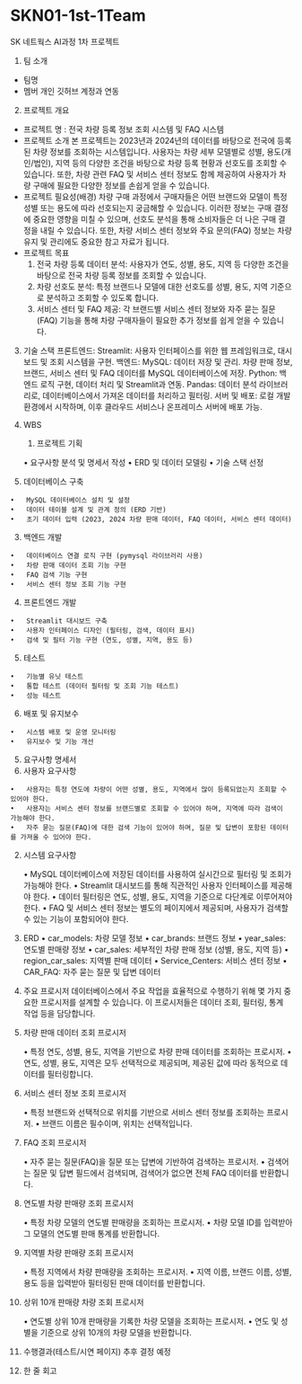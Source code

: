 # SKN01-1st-1Team

 SK 네트웍스 AI과정 1차 프로젝트
 
1. 팀 소개
- 팀명
- 멤버 개인 깃허브 계정과 연동
 
2. 프로젝트 개요
- 프로젝트 명 : 전국 차량 등록 정보 조회 시스템 및 FAQ 시스템
- 프로젝트 소개
  본 프로젝트는 2023년과 2024년의 데이터를 바탕으로 전국에 등록된 차량 정보를 조회하는 시스템입니다. 사용자는 차량 세부 모델별로 성별, 용도(개인/법인), 지역 등의 다양한 조건을 바탕으로 차량 등록 현황과 선호도를 조회할 수 있습니다. 또한, 차량 관련 FAQ 및 서비스 센터 정보도 함께 제공하여 사용자가 차량 구매에 필요한 다양한 정보를 손쉽게 얻을 수 있습니다.
- 프로젝트 필요성(배경)
  차량 구매 과정에서 구매자들은 어떤 브랜드와 모델이 특정 성별 또는 용도에 따라 선호되는지 궁금해할 수 있습니다. 이러한 정보는 구매 결정에 중요한 영향을 미칠 수 있으며, 선호도 분석을 통해 소비자들은 더 나은 구매 결정을 내릴 수 있습니다. 또한, 차량 서비스 센터 정보와 주요 문의(FAQ) 정보는 차량 유지 및 관리에도 중요한 참고 자료가 됩니다.
- 프로젝트 목표
 	1.	전국 차량 등록 데이터 분석: 사용자가 연도, 성별, 용도, 지역 등 다양한 조건을 바탕으로 전국 차량 등록 정보를 조회할 수 있습니다.
	2.	차량 선호도 분석: 특정 브랜드나 모델에 대한 선호도를 성별, 용도, 지역 기준으로 분석하고 조회할 수 있도록 합니다.
	3.	서비스 센터 및 FAQ 제공: 각 브랜드별 서비스 센터 정보와 자주 묻는 질문(FAQ) 기능을 통해 차량 구매자들이 필요한 추가 정보를 쉽게 얻을 수 있습니다.
3. 기술 스택
   프론트엔드:
   Streamlit: 사용자 인터페이스를 위한 웹 프레임워크로, 대시보드 및 조회 시스템을 구현.
   백엔드:
   MySQL: 데이터 저장 및 관리. 차량 판매 정보, 브랜드, 서비스 센터 및 FAQ 데이터를 MySQL 데이터베이스에 저장.
   Python: 백엔드 로직 구현, 데이터 처리 및 Streamlit과 연동.
   Pandas: 데이터 분석 라이브러리로, 데이터베이스에서 가져온 데이터를 처리하고 필터링.
   서버 및 배포:
   로컬 개발 환경에서 시작하며, 이후 클라우드 서비스나 온프레미스 서버에 배포 가능.
4. WBS
   1. 프로젝트 기획
  
  	•	요구사항 분석 및 명세서 작성
  	•	ERD 및 데이터 모델링
  	•	기술 스택 선정
  
  2. 데이터베이스 구축
  
  	•	MySQL 데이터베이스 설치 및 설정
  	•	데이터 테이블 설계 및 관계 정의 (ERD 기반)
  	•	초기 데이터 입력 (2023, 2024 차량 판매 데이터, FAQ 데이터, 서비스 센터 데이터)
  
  3. 백엔드 개발
  
  	•	데이터베이스 연결 로직 구현 (pymysql 라이브러리 사용)
  	•	차량 판매 데이터 조회 기능 구현
  	•	FAQ 검색 기능 구현
  	•	서비스 센터 정보 조회 기능 구현
  
  4. 프론트엔드 개발
  
  	•	Streamlit 대시보드 구축
  	•	사용자 인터페이스 디자인 (필터링, 검색, 데이터 표시)
  	•	검색 및 필터 기능 구현 (연도, 성별, 지역, 용도 등)
  
  5. 테스트
  
  	•	기능별 유닛 테스트
  	•	통합 테스트 (데이터 필터링 및 조회 기능 테스트)
  	•	성능 테스트
  
  6. 배포 및 유지보수
  
  	•	시스템 배포 및 운영 모니터링
  	•	유지보수 및 기능 개선
5. 요구사항 명세서
  1. 사용자 요구사항

	•	사용자는 특정 연도에 차량이 어떤 성별, 용도, 지역에서 많이 등록되었는지 조회할 수 있어야 한다.
	•	사용자는 서비스 센터 정보를 브랜드별로 조회할 수 있어야 하며, 지역에 따라 검색이 가능해야 한다.
	•	자주 묻는 질문(FAQ)에 대한 검색 기능이 있어야 하며, 질문 및 답변이 포함된 데이터를 가져올 수 있어야 한다.

2. 시스템 요구사항

	•	MySQL 데이터베이스에 저장된 데이터를 사용하여 실시간으로 필터링 및 조회가 가능해야 한다.
	•	Streamlit 대시보드를 통해 직관적인 사용자 인터페이스를 제공해야 한다.
	•	데이터 필터링은 연도, 성별, 용도, 지역을 기준으로 다단계로 이루어져야 한다.
	•	FAQ 및 서비스 센터 정보는 별도의 페이지에서 제공되며, 사용자가 검색할 수 있는 기능이 포함되어야 한다.
6. ERD
 •	car_models: 차량 모델 정보
	•	car_brands: 브랜드 정보
	•	year_sales: 연도별 판매량 정보
	•	car_sales: 세부적인 차량 판매 정보 (성별, 용도, 지역 등)
	•	region_car_sales: 지역별 판매 데이터
	•	Service_Centers: 서비스 센터 정보
	•	CAR_FAQ: 자주 묻는 질문 및 답변 데이터
  
 
8. 주요 프로시저
 데이터베이스에서 주요 작업을 효율적으로 수행하기 위해 몇 가지 중요한 프로시저를 설계할 수 있습니다. 이 프로시저들은 데이터 조회, 필터링, 통계 작업 등을 담당합니다.

1. 차량 판매 데이터 조회 프로시저

	•	특정 연도, 성별, 용도, 지역을 기반으로 차량 판매 데이터를 조회하는 프로시저.
	•	연도, 성별, 용도, 지역은 모두 선택적으로 제공되며, 제공된 값에 따라 동적으로 데이터를 필터링합니다.
2. 서비스 센터 정보 조회 프로시저

	•	특정 브랜드와 선택적으로 위치를 기반으로 서비스 센터 정보를 조회하는 프로시저.
	•	브랜드 이름은 필수이며, 위치는 선택적입니다.

3. FAQ 조회 프로시저

	•	자주 묻는 질문(FAQ)을 질문 또는 답변에 기반하여 검색하는 프로시저.
	•	검색어는 질문 및 답변 필드에서 검색되며, 검색어가 없으면 전체 FAQ 데이터를 반환합니다.
4. 연도별 차량 판매량 조회 프로시저

	•	특정 차량 모델의 연도별 판매량을 조회하는 프로시저.
	•	차량 모델 ID를 입력받아 그 모델의 연도별 판매 통계를 반환합니다.
5. 지역별 차량 판매량 조회 프로시저

	•	특정 지역에서 차량 판매량을 조회하는 프로시저.
	•	지역 이름, 브랜드 이름, 성별, 용도 등을 입력받아 필터링된 판매 데이터를 반환합니다.
6. 상위 10개 판매량 차량 조회 프로시저

	•	연도별 상위 10개 판매량을 기록한 차량 모델을 조회하는 프로시저.
	•	연도 및 성별을 기준으로 상위 10개의 차량 모델을 반환합니다.

9. 수행결과(테스트/시연 페이지)
  추후 결정 예정
10. 한 줄 회고
